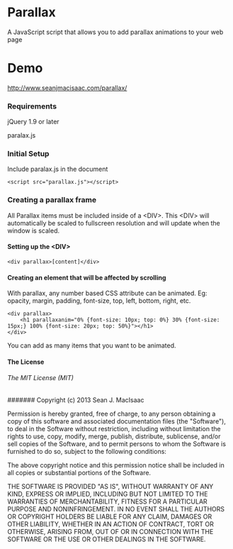 # Parallax

A JavaScript script that allows you to add parallax animations to your web page

# Demo
http://www.seanjmacisaac.com/parallax/

### Requirements
jQuery 1.9 or later

paralax.js

### Initial Setup
Include paralax.js in the document

    <script src="parallax.js"></script>

### Creating a parallax frame
All Parallax items must be included inside of a &lt;DIV&gt;. This &lt;DIV&gt; will
automatically be scaled to fullscreen resolution and will update when the window is
scaled.

#### Setting up the &lt;DIV&gt;

    <div parallax>[content]</div>

#### Creating an element that will be affected by scrolling
With parallax, any number based CSS attribute can be animated.
Eg: opacity, margin, padding, font-size, top, left, bottom, right, etc.

    <div parallax>
        <h1 parallaxanim="0% {font-size: 10px; top: 0%} 30% {font-size: 15px;} 100% {font-size: 20px; top: 50%}"></h1>
    </div>

You can add as many items that you want to be animated.

#### The License

###### The MIT License (MIT)

####### Copyright (c) 2013 Sean J. MacIsaac

Permission is hereby granted, free of charge, to any person obtaining a copy
of this software and associated documentation files (the "Software"), to deal
in the Software without restriction, including without limitation the rights
to use, copy, modify, merge, publish, distribute, sublicense, and/or sell
copies of the Software, and to permit persons to whom the Software is
furnished to do so, subject to the following conditions:

The above copyright notice and this permission notice shall be included in
all copies or substantial portions of the Software.

THE SOFTWARE IS PROVIDED "AS IS", WITHOUT WARRANTY OF ANY KIND, EXPRESS OR
IMPLIED, INCLUDING BUT NOT LIMITED TO THE WARRANTIES OF MERCHANTABILITY,
FITNESS FOR A PARTICULAR PURPOSE AND NONINFRINGEMENT. IN NO EVENT SHALL THE
AUTHORS OR COPYRIGHT HOLDERS BE LIABLE FOR ANY CLAIM, DAMAGES OR OTHER
LIABILITY, WHETHER IN AN ACTION OF CONTRACT, TORT OR OTHERWISE, ARISING FROM,
OUT OF OR IN CONNECTION WITH THE SOFTWARE OR THE USE OR OTHER DEALINGS IN
THE SOFTWARE.